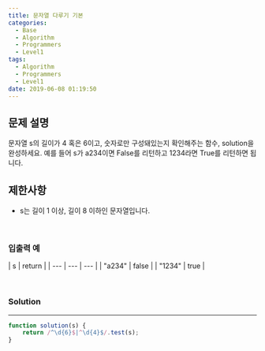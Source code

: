 ```yaml
---
title: 문자열 다루기 기본
categories:
  - Base
  - Algorithm
  - Programmers
  - Level1
tags:
  - Algorithm
  - Programmers
  - Level1
date: 2019-06-08 01:19:50
---
```


## 문제 설명
문자열 s의 길이가 4 혹은 6이고, 숫자로만 구성돼있는지 확인해주는 함수, solution을 완성하세요. 예를 들어 s가 a234이면 False를 리턴하고 1234라면 True를 리턴하면 됩니다.
<br/>


## 제한사항
- s는 길이 1 이상, 길이 8 이하인 문자열입니다.

<br/>


### 입출력 예
| s | return |
| --- | --- | --- |
| "a234" | false |
| "1234" | true |

<br/>


### Solution

---

```javascript
function solution(s) {
    return /^\d{6}$|^\d{4}$/.test(s);
}

```